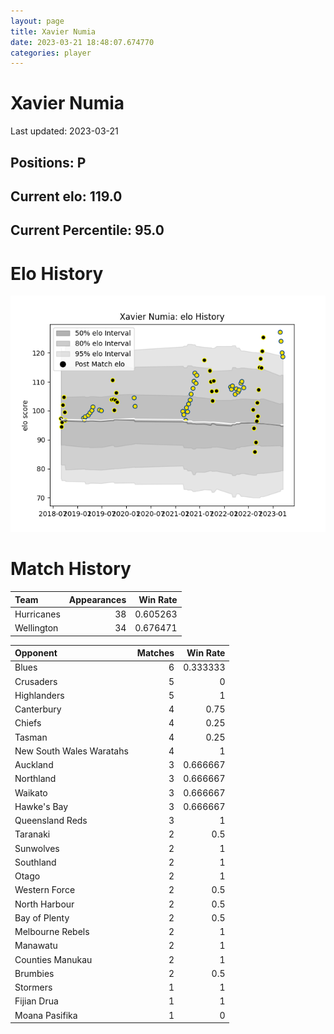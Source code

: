 ```yaml
---  
layout: page  
title: Xavier Numia  
date: 2023-03-21 18:48:07.674770  
categories: player  
---
```

# Xavier Numia


Last updated: 2023-03-21
## Positions: P

## Current elo: 119.0

## Current Percentile: 95.0

# Elo History


![elo history](history_XavierNumia.png)
# Match History


| Team       |   Appearances |   Win Rate |
|:-----------|--------------:|-----------:|
| Hurricanes |            38 |   0.605263 |
| Wellington |            34 |   0.676471 |

| Opponent                 |   Matches |   Win Rate |
|:-------------------------|----------:|-----------:|
| Blues                    |         6 |   0.333333 |
| Crusaders                |         5 |   0        |
| Highlanders              |         5 |   1        |
| Canterbury               |         4 |   0.75     |
| Chiefs                   |         4 |   0.25     |
| Tasman                   |         4 |   0.25     |
| New South Wales Waratahs |         4 |   1        |
| Auckland                 |         3 |   0.666667 |
| Northland                |         3 |   0.666667 |
| Waikato                  |         3 |   0.666667 |
| Hawke's Bay              |         3 |   0.666667 |
| Queensland Reds          |         3 |   1        |
| Taranaki                 |         2 |   0.5      |
| Sunwolves                |         2 |   1        |
| Southland                |         2 |   1        |
| Otago                    |         2 |   1        |
| Western Force            |         2 |   0.5      |
| North Harbour            |         2 |   0.5      |
| Bay of Plenty            |         2 |   0.5      |
| Melbourne Rebels         |         2 |   1        |
| Manawatu                 |         2 |   1        |
| Counties Manukau         |         2 |   1        |
| Brumbies                 |         2 |   0.5      |
| Stormers                 |         1 |   1        |
| Fijian Drua              |         1 |   1        |
| Moana Pasifika           |         1 |   0        |